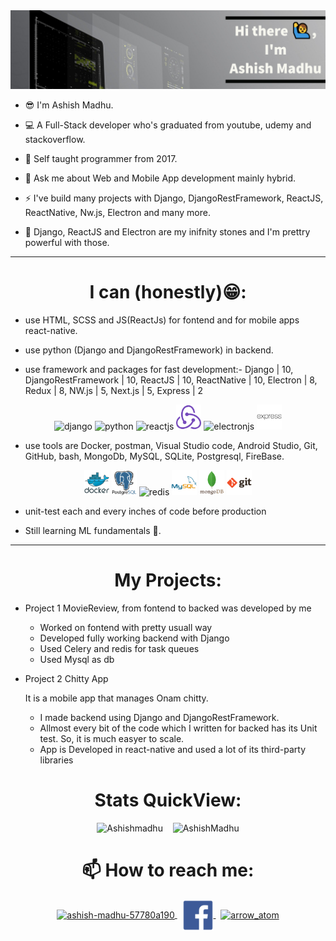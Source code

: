 <img src="https://github.com/AshishMadhu/AshishMadhu/blob/main/My%20Post.png" alt="My banner"/>


- 😎 I'm Ashish Madhu.

- 💻 A Full-Stack developer who's graduated from youtube, udemy and stackoverflow.

- 🌭 Self taught programmer from 2017.

- 💬 Ask me about Web and Mobile App development mainly hybrid.

- ⚡ I've build many projects with Django, DjangoRestFramework, ReactJS, ReactNative, Nw.js, Electron and many more.

- 💎 Django, ReactJS and Electron are my inifnity stones and I'm prettry powerful with those.

<hr>

<h1 align="center">I can (honestly)😁: </h1>

- use HTML, SCSS and JS(ReactJs) for fontend and for mobile apps react-native.

- use  python (Django and DjangoRestFramework) in backend.

- use framework and packages for fast development:- Django | 10, DjangoRestFramework | 10, ReactJS | 10, ReactNative | 10, Electron | 8, Redux | 8, NW.js | 5, Next.js | 5, Express | 2
<p align="center">
  <img src="https://devicons.github.io/devicon/devicon.git/icons/django/django-original.svg" alt="django" height="40"/>
  <img src="https://devicons.github.io/devicon/devicon.git/icons/python/python-original.svg" alt="python" height="40"/> 
  <img src="https://cdn.rawgit.com/konpa/devicon/master/icons/react/react-original.svg" alt="reactjs" height="40"/> 
  <img src="https://github.com/devicons/devicon/blob/master/icons/redux/redux-original.svg" alt="redux" height="40"/> 
  <img src="https://cdn.rawgit.com/konpa/devicon/master/icons/atom/atom-original.svg" alt="electronjs" height="40"/> 
  <img src="https://github.com/devicons/devicon/blob/master/icons/express/express-original-wordmark.svg" alt="express" height="40"/> 
</p>

- use tools are Docker, postman, Visual Studio code, Android Studio, Git, GitHub, bash, MongoDb, MySQL, SQLite, Postgresql, FireBase.
<p align="center">
  <img src="https://github.com/devicons/devicon/blob/master/icons/docker/docker-original-wordmark.svg" alt="docker" height="40"/>
  <img src="https://github.com/devicons/devicon/blob/master/icons/postgresql/postgresql-original-wordmark.svg" alt="postgresql" height="40"/> 
  <img src="https://cdn.rawgit.com/konpa/devicon/master/icons/redis/redis-plain.svg" alt="redis" height="40"/>  
  <img src="https://github.com/devicons/devicon/blob/master/icons/mysql/mysql-original-wordmark.svg" alt="mysql" height="40"/>  
  <img src="https://github.com/devicons/devicon/blob/master/icons/mongodb/mongodb-original-wordmark.svg" alt="mongodb" height="40"/> 
  <img src="https://github.com/devicons/devicon/blob/master/icons/git/git-original-wordmark.svg" alt="git" height="40"/> 
</p>

- unit-test each and every inches of code before production 

- Still learning ML fundamentals 🤔.

<hr>

<h1 align="center">My Projects: </h1>

- Project 1 MovieReview, from fontend to backed was developed by me

  - Worked on fontend with pretty usuall way
  - Developed fully working backend with Django
  - Used Celery and redis for task queues
  - Used Mysql as db

- Project 2 Chitty App
    
    It is a mobile app that manages Onam chitty.
    
    - I made backend using Django and DjangoRestFramework.
    - Allmost every bit of the code which I written for backed has its Unit test. So, it is much easyer to scale.
    - App is Developed in react-native and used a lot of its third-party libraries
    
<h1 align="center">Stats QuickView: </h1>
<div align="center">
    <img src="https://github-readme-stats.vercel.app/api/top-langs/?username=AshishMadhu&layout=compact" alt="Ashishmadhu" />
    &nbsp;&nbsp;
    <img src="https://github-readme-stats.vercel.app/api?username=AshishMadhu&show_icons=true" alt="AshishMadhu" />
</div>

<h1 align="center">📫 How to reach me: </h1>


<p align="center">
  <a href="https://www.linkedin.com/in/ashish-madhu-57780a190/" target="_blank">
    <img align="center" src="https://www.vectorlogo.zone/logos/linkedin/linkedin-icon.svg" alt="ashish-madhu-57780a190" height="50" />
  </a>
  &nbsp;
  <a href="https://www.facebook.com/ashish.madhu.73/" target="_blank">
     <img align="center" src="https://github.com/devicons/devicon/blob/master/icons/facebook/facebook-original.svg" alt="ashish.madhu.73" height="50" />
  </a>
  &nbsp;
  <a href="https://www.instagram.com/arrow_atom/" target="_blank">
     <img align="center" src="https://www.vectorlogo.zone/logos/instagram/instagram-icon.svg" alt="arrow_atom" height="50" />
  </a>
</p>


<!--
**AshishMadhu/AshishMadhu** is a ✨ _special_ ✨ repository because its `README.md` (this file) appears on your GitHub profile.

Here are some ideas to get you started:

- 🔭 I’m currently working on ...
- 🌱 I’m currently learning ...
- 👯 I’m looking to collaborate on ...
- 🤔 I’m looking for help with ...
- 💬 Ask me about ...
- 📫 How to reach me: ...
- 😄 Pronouns: ...
- ⚡ Fun fact: ...
-->
